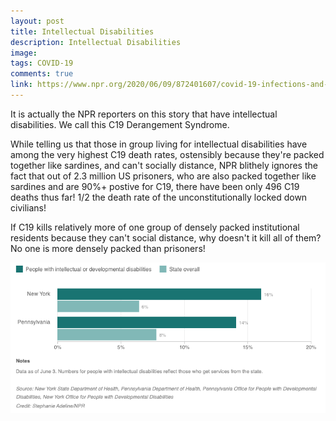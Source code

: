 ```yaml
---
layout: post
title: Intellectual Disabilities
description: Intellectual Disabilities
image: 
tags: COVID-19
comments: true
link: https://www.npr.org/2020/06/09/872401607/covid-19-infections-and-deaths-are-higher-among-those-with-intellectual-disabili
---
```

It is actually the NPR reporters on this story that have intellectual disabilities. We call this C19 Derangement Syndrome.

While telling us that those in group living for intellectual disabilities have among the very highest C19 death rates, ostensibly because they're packed together like sardines, and can't socially distance, NPR blithely ignores the fact that out of 2.3 million US prisoners, who are also packed together like sardines and are 90%+ postive for C19, there have been only 496 C19 deaths thus far! 1/2 the death rate of the unconstitutionally locked down civilians!

If C19 kills relatively more of one group of densely packed institutional residents because they can't social distance, why doesn't it kill all of them? No one is more densely packed than prisoners!

![](/../../assets/images/post-images/intellect/1e3f15cbdfd3af0aae9007344fd96b93.jpg)

